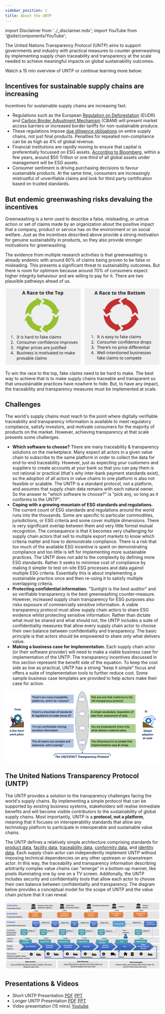 ```yaml
---
sidebar_position: 1
title: About the UNTP
---
```


import Disclaimer from '../\_disclaimer.mdx';
import YouTube from '@site/components/YouTube';

<Disclaimer />

The United Nations Transparency Protocol (UNTP) aims to support governments and industry with practical measures to counter greenwashing by implementing supply chain traceability and transparency at the scale needed to achieve meaningful impacts on global sustainability outcomes.

Watch a 15 min overview of UNTP or continue learning more below:

<YouTube id="dJFryZS2UII" />

## Incentives for sustainable supply chains are increasing

Incentives for sustainable supply chains are increasing fast.

* Regulations such as the European [Regulation on Deforestation](https://environment.ec.europa.eu/topics/forests/deforestation/regulation-deforestation-free-products_en) (EUDR) and [Carbon Border Adjustment Mechanism](https://taxation-customs.ec.europa.eu/carbon-border-adjustment-mechanism_en) (CBAM) will present market access barriers or increased border tariffs for non-sustainable produce.
* These regulations impose [due diligence obligations](https://commission.europa.eu/business-economy-euro/doing-business-eu/corporate-sustainability-due-diligence_en) on entire supply chains, not just final products. Penalties for repeated non-compliance can be as high as 4% of global revenue.
* Financial institutions are rapidly moving to ensure that capital is preferentially focussed on ESG assets. [According to Bloomberg](https://www.bloomberg.com/professional/blog/esg-assets-may-hit-53-trillion-by-2025-a-third-of-global-aum/), within a few years, around $50 Trillion or one third of all global assets under management will be ESG assets.
* Consumer sentiment is driving purchasing decisions to favour sustainable products. At the same time, consumers are increasingly mistrustful of unverifiable claims and look for third party certification based on trusted standards.

## But endemic greenwashing risks devaluing the incentives

Greenwashing is a term used to describe a false, misleading, or untrue action or set of claims made by an organization about the positive impact that a company, product or service has on the environment or on social welfare. Just as the incentives described above provide a strong motivation for genuine sustainability in products, so they also provide stronger motivations for greenwashing.

The evidence from multiple research activities is that greenwashing is already endemic with around 60% of claims being proven to be false or misleading. This presents a significant threat to sustainability outcomes. But there is room for optimism because around 70% of consumers expect higher integrity behaviour and are willing to pay for it. There are two plausible pathways ahead of us.

![Greenwashing race to the top or bottom](RaceToTopBottom.png)

To win the race to the top, fake claims need to be hard to make. The best way to achieve that is to make supply chains traceable and transparent so that unsustainable practices have nowhere to hide. But, to have any impact, the traceability and transparency measures must be implemented at scale.


## Challenges

The world's supply chains must reach to the point where digitally verifiable traceability and transparency information is available to meet regulatory compliance, satisfy investors, and motivate consumers for the majority of products on the market. However, achieving transparency at that scale presents some challenges.

* **Which software to choose?** There are many traceability & transparency solutions on the marketplace. Many expect all actors in a given value chain to subscribe to the same platform in order to collect the data for end-to-end traceability. However, just as expecting your customers and suppliers to create accounts at your bank so that you can pay them is not rational or practical (that's why inter-bank payment standards exist), so the adoption of all actors in value chains to one platform is also not feasible or scalable. The UNTP is a standard protocol, not a platform, and assumes that supply chain data remains with each natural owner. So the answer to "which software to choose?" is "pick any, so long as it conforms to the UNTP".
* **Coping with a growing mountain of ESG standards and regulations.** The current count of ESG standards and regulations around the world runs into the thousands. Some are specific to particular commodities, jurisdictions, or ESG criteria and some cover multiple dimensions. There is very significant overlap between them and very little formal mutual recognition. The consequence is that it becomes very challenging for supply chain actors that sell to multiple export markets to know which criteria matter and how to demonstrate compliance. There is a risk that too much of the available ESG incentive is spent on demonstrating compliance and too little is left for implementing more sustainable practices. The UNTP does not add to the complexity by defining more ESG standards. Rather it seeks to minimise cost of compliance by making it simpler to test on-site ESG processes and data against multiple ESG criteria. Essentially this is about implementing a sustainable practice once and then re-using it to satisfy multiple overlapping criteria.
* **Protecting confidential information.** "Sunlight is the best auditor" and so verifiable transparency is the best greenwashing counter-measure. However, increased supply chain transparency for ESG purposes also risks exposure of commercially sensitive information. A viable transparency protocol must allow supply chain actors to share ESG evidence whilst protecting sensitive information. Rather than dictate what must be shared and what should not, the UNTP includes a suite of confidentiality measures that allow every supply chain actor to choose their own balance between confidentiality and transparency. The basic principle is that actors should be empowered to share only what delivers value.
* **Making a business case for implementation.** Each supply chain actor (or their software provider) will need to make a viable business case for implementation of the UNTP. The transparency incentives discussed in this section represent the benefit side of the equation. To keep the cost side as low as practical, UNTP has a strong "keep it simple" focus and offers a suite of implementation tools to further reduce cost. Some sample business case templates are provided to help actors make their case for action.

![Transparency Challenges](TransparencyChallenges.png)

## The United Nations Transparency Protocol (UNTP)

The UNTP provides a solution to the transparency challenges facing the world's supply chains. By implementing a simple protocol that can be supported by existing business systems, stakeholders will realise immediate benefits and will become visible contributors to the sustainability of global supply chains. Most importantly, UNTP is a **protocol, not a platform**, meaning that it focuses on interoperability standards that allow any technology platform to participate in interoperable and sustainable value chains. 

The UNTP defines a relatively simple architecture comprising standards for [product data](../specification/DigitalProductPassport.md), [facility data](../specification/DigitalFacilityRecord.md), [traceability data](../specification/DigitalTraceabilityEvents.md), [conformity data](../specification/ConformityCredential.md), and [identity data](../specification/DigitalIdentityAnchor.md). Each supply chain actor can independently implement UNTP without imposing technical dependencies on any other upstream or downstream actor. In this way, the traceability and transparency information describing arbitrarily complex value chains can "emerge" in a bottom-up manner, like pixels illuminating one by one on a TV screen. Additonally, the UNTP includes security and confidentiality tools that allow each actor to choose their own balance between confidentiality and transparency.  The diagram below provides a conceptual model for the scope of UNTP and the value chain picture that it can reveal.

![UNTP Value Chain](UNTP-ValueChainModel.png)


## Presentations & Videos

* Short UNTP Presentation [PDF](../assets/files/Short-UNTP-Presentation.pdf) [PPT](../assets/files/Short-UNTP-Presentation.pptx)
* Longer UNTP Presentation [PDF](../assets/files/UNTP-Presentation.pdf) [PPT](../assets/files/UNTP-Presentation.pptx)
* Video presentation (15 mins) [Youtube](https://youtu.be/dJFryZS2UII)

